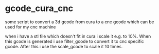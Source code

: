 # gcode_cura_cnc
some script to convert a 3d gcode from cura to a cnc gcode which can be used for my cnc machine

when i have a stl file which doesn't fit in cura i scale it e.g. to 10%. When this gcode is generated i use filter_gcode to convert it to 
cnc specific gcode.
After this i use the scale_gcode to scale it 10 times.
